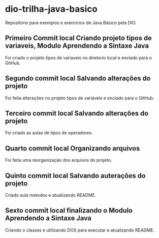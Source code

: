 # dio-trilha-java-basico
Repositório para exemplos e exercícios de Java Básico pela DIO.

## Primeiro Commit local Criando projeto tipos de variaveis, Modulo Aprendendo a Sintaxe Java
Foi criado o projeto tipos de variaveis no diretorio local e enviado para o GitHub.

## Segundo commit local Salvando alterações do projeto
Foi feita alterações no projeto tipos de variáveis e enciado para o GitHub.

## Terceiro commit local Salvando alterações do projeto
Foi criado as aulas de tipos de operadores.

## Quarto commit local Organizando arquivos
Foi feita uma reorganização dos arquivos do projeto.

## Quinto commit local Salvando auterações do projeto
Criado aula metodos e atualizando README.

## Sexto commit local finalizando o Modulo Aprendendo a Sintaxe Java
Criando o classes e utilizando DOS para executar e atualizando README.